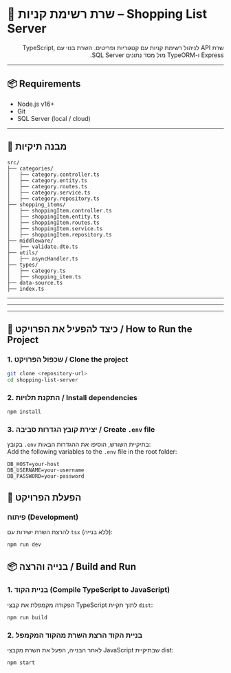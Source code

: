 # 🛒 שרת רשימת קניות – Shopping List Server

<p dir="rtl">
שרת API לניהול רשימת קניות עם קטגוריות ופריטים. השרת בנוי עם TypeScript, Express ו-TypeORM מול מסד נתונים SQL Server.
</p>

---

## 📦 Requirements  
- Node.js v16+
- Git
- SQL Server (local / cloud)

---

## 📁 מבנה תיקיות
```
src/
├── categories/
│   ├── category.controller.ts
│   ├── category.entity.ts
│   ├── category.routes.ts
│   ├── category.service.ts
│   ├── category.repository.ts
├── shopping_items/
│   ├── shoppingItem.controller.ts
│   ├── shoppingItem.entity.ts
│   ├── shoppingItem.routes.ts
│   ├── shoppingItem.service.ts
│   ├── shoppingItem.repository.ts
├── middleware/
│   ├── validate.dto.ts
├── utils/
│   ├── asyncHandler.ts
├── types/
│   ├── category.ts
│   ├── shopping_item.ts
├── data-source.ts
├── index.ts
```





---


---


---

## 🧪 כיצד להפעיל את הפרויקט / How to Run the Project

### 1. שכפול הפרויקט / Clone the project

```bash
git clone <repository-url>
cd shopping-list-server
```
### 2. התקנת תלויות / Install dependencies


```bash
npm install
```
### 3. יצירת קובץ הגדרות סביבה / Create `.env` file

בקובץ `.env` בתיקיית השורש, הוסיפו את ההגדרות הבאות:  
Add the following variables to the `.env` file in the root folder:

```env
DB_HOST=your-host
DB_USERNAME=your-username
DB_PASSWORD=your-password
```
## 🚀 הפעלת הפרויקט

### פיתוח (Development)

להרצת השרת ישירות עם `tsx` (ללא בנייה):

```bash
npm run dev
```
## 📦 בנייה והרצה / Build and Run 

### 1. בניית הקוד (Compile TypeScript to JavaScript)

הפקודה מקמפלת את קבצי TypeScript לתוך תקיית `dist`:

```bash
npm run build
```
### 2. בניית הקוד הרצת השרת מהקוד המקמפל
לאחר הבנייה, הפעל את השרת מקבצי JavaScript שבתיקיית dist:
```bash
npm start
```
